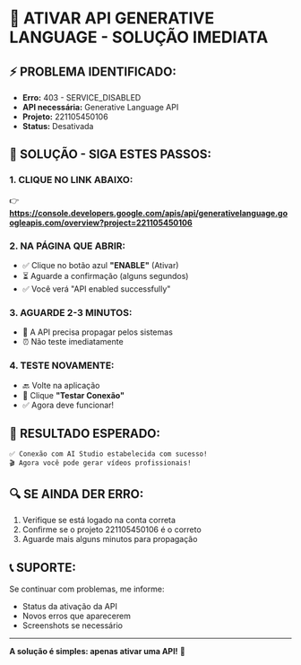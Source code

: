 # 🚀 ATIVAR API GENERATIVE LANGUAGE - SOLUÇÃO IMEDIATA

## ⚡ **PROBLEMA IDENTIFICADO:**
- **Erro:** 403 - SERVICE_DISABLED
- **API necessária:** Generative Language API
- **Projeto:** 221105450106
- **Status:** Desativada

## 🎯 **SOLUÇÃO - SIGA ESTES PASSOS:**

### **1. CLIQUE NO LINK ABAIXO:**
👉 **https://console.developers.google.com/apis/api/generativelanguage.googleapis.com/overview?project=221105450106**

### **2. NA PÁGINA QUE ABRIR:**
- ✅ Clique no botão azul **"ENABLE"** (Ativar)
- ⏳ Aguarde a confirmação (alguns segundos)
- ✅ Você verá "API enabled successfully"

### **3. AGUARDE 2-3 MINUTOS:**
- 🔄 A API precisa propagar pelos sistemas
- ⏰ Não teste imediatamente

### **4. TESTE NOVAMENTE:**
- 🔙 Volte na aplicação
- 🧪 Clique **"Testar Conexão"**
- ✅ Agora deve funcionar!

## 🎉 **RESULTADO ESPERADO:**
```
✅ Conexão com AI Studio estabelecida com sucesso!
🎬 Agora você pode gerar vídeos profissionais!
```

## 🔍 **SE AINDA DER ERRO:**
1. Verifique se está logado na conta correta
2. Confirme se o projeto 221105450106 é o correto
3. Aguarde mais alguns minutos para propagação

## 📞 **SUPORTE:**
Se continuar com problemas, me informe:
- Status da ativação da API
- Novos erros que aparecerem
- Screenshots se necessário

---
**A solução é simples: apenas ativar uma API!** 🚀


